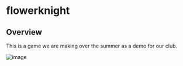 # flowerknight

## Overview
This is a game we are making over the summer as a demo for our club.

![image](https://github.com/dhs-gamedev/flowerknight/blob/main/data/image.png)
